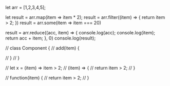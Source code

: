 
let arr = [1,2,3,4,5];

let result = arr.map(item => item * 2);
result = arr.filter((item) => {
  return item > 2;
})
result = arr.some(item => item === 20)

result = arr.reduce((acc, item) => {
  console.log(acc);
  console.log(item);
  return acc + item;
}, 0)
console.log(result);












// class Component {
//   add(item) {

//   }
// }


// let x = (item) => item > 2;
// (item) => {
//   return item > 2;
// }

// function(item) {
//   return item > 2;
// }









